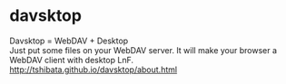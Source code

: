 davsktop
========

Davsktop = WebDAV + Desktop  
Just put some files on your WebDAV server. It will make your browser a WebDAV client with desktop LnF.  
<http://tshibata.github.io/davsktop/about.html>

